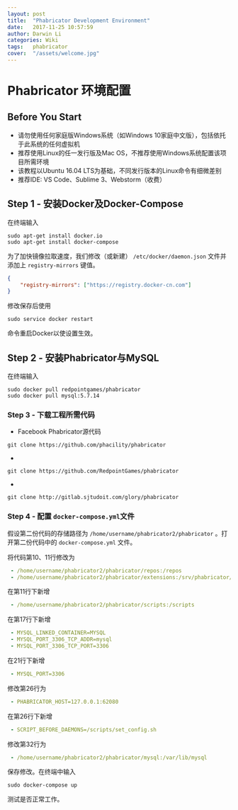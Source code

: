 ```yaml
---
layout: post
title:  "Phabricator Development Environment"
date:   2017-11-25 10:57:59
author: Darwin Li
categories: Wiki
tags:	phabricator
cover:  "/assets/welcome.jpg"
---
```


# Phabricator 环境配置

## Before You Start

* 请勿使用任何家庭版Windows系统（如Windows 10家庭中文版），包括依托于此系统的任何虚拟机
* 推荐使用Linux的任一发行版及Mac OS，不推荐使用Windows系统配置该项目所需环境
* 该教程以Ubuntu 16.04 LTS为基础，不同发行版本的Linux命令有细微差别
* 推荐IDE: VS Code、Sublime 3、Webstorm（收费）

## Step 1 - 安装Docker及Docker-Compose

在终端输入

```
sudo apt-get install docker.io
sudo apt-get install docker-compose
```

为了加快镜像拉取速度，我们修改（或新建） `/etc/docker/daemon.json` 文件并添加上 `registry-mirrors` 键值。

```json
{
    "registry-mirrors": ["https://registry.docker-cn.com"]
}
```

修改保存后使用
```
sudo service docker restart
```

命令重启Docker以使设置生效。

## Step 2 - 安装Phabricator与MySQL

在终端输入

```
sudo docker pull redpointgames/phabricator
sudo docker pull mysql:5.7.14
```

### Step 3 - 下载工程所需代码

* Facebook Phabricator源代码

```
git clone https://github.com/phacility/phabricator
```

* 

```
git clone https://github.com/RedpointGames/phabricator
```

* 

```
git clone http://gitlab.sjtudoit.com/glory/phabricator
```

### Step 4 - 配置 `docker-compose.yml`文件

假设第二份代码的存储路径为 `/home/username/phabricator2/phabricator` 。打开第二份代码中的 `docker-compose.yml` 文件。

将代码第10、11行修改为

```yml
 - /home/username/phabricator2/phabricator/repos:/repos
 - /home/username/phabricator2/phabricator/extensions:/srv/phabricator/phabricator/src/extensions
```

在第11行下新增

```yml
 - /home/username/phabricator2/phabricator/scripts:/scripts
```

在第17行下新增

```yml
 - MYSQL_LINKED_CONTAINER=MYSQL
 - MYSQL_PORT_3306_TCP_ADDR=mysql
 - MYSQL_PORT_3306_TCP_PORT=3306
```

在21行下新增

```yml
 - MYSQL_PORT=3306
```

修改第26行为

```yml
 - PHABRICATOR_HOST=127.0.0.1:62080
```

在第26行下新增

```yml
 - SCRIPT_BEFORE_DAEMONS=/scripts/set_config.sh
```

修改第32行为

```yml
 - /home/username/phabricator2/phabricator/mysql:/var/lib/mysql
```

保存修改。在终端中输入

```
sudo docker-compose up
```

测试是否正常工作。
